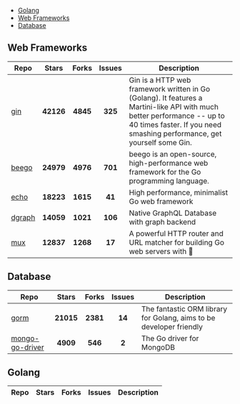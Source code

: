
- [Golang](#golang)
- [Web Frameworks](#web-frameworks)
- [Database](#database)

## Web Frameworks

| Repo | Stars  | Forks  | Issues | Description |
| ---- | :----: | :----: | :----: | ----------- |
| [gin](https://github.com/gin-gonic/gin) | **42126** | **4845** | **325** | Gin is a HTTP web framework written in Go (Golang). It features a Martini-like API with much better performance -- up to 40 times faster. If you need smashing performance, get yourself some Gin. |
| [beego](https://github.com/astaxie/beego) | **24979** | **4976** | **701** | beego is an open-source, high-performance web framework for the Go programming language. |
| [echo](https://github.com/labstack/echo) | **18223** | **1615** | **41** | High performance, minimalist Go web framework |
| [dgraph](https://github.com/dgraph-io/dgraph) | **14059** | **1021** | **106** | Native GraphQL Database with graph backend |
| [mux](https://github.com/gorilla/mux) | **12837** | **1268** | **17** | A powerful HTTP router and URL matcher for building Go web servers with 🦍 |

## Database

| Repo | Stars  | Forks  | Issues | Description |
| ---- | :----: | :----: | :----: | ----------- |
| [gorm](https://github.com/go-gorm/gorm) | **21015** | **2381** | **14** | The fantastic ORM library for Golang, aims to be developer friendly |
| [mongo-go-driver](https://github.com/mongodb/mongo-go-driver) | **4909** | **546** | **2** | The Go driver for MongoDB |

## Golang

| Repo | Stars  | Forks  | Issues | Description |
| ---- | :----: | :----: | :----: | ----------- |
